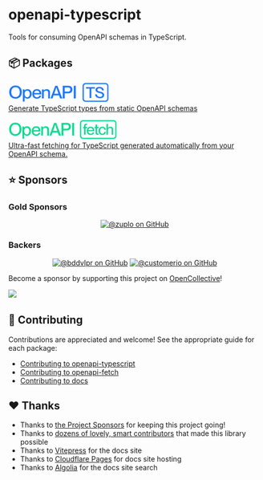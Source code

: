 # openapi-typescript

Tools for consuming OpenAPI schemas in TypeScript.

## 📦 Packages

<a href="./packages/openapi-typescript"><img src="./docs/public/assets/openapi-ts.svg" alt="openapi-typescript" width="200" height="40" /><br />
Generate TypeScript types from static OpenAPI schemas
</a>

<a href="./packages/openapi-fetch"><img src="./docs/public/assets/openapi-fetch.svg" alt="openapi-fetch" width="216" height="40" /><br />
Ultra-fast fetching for TypeScript generated automatically from your OpenAPI schema.
</a>

## ⭐ Sponsors

### Gold Sponsors

<p align="center"><a href="https://github.com/zuplo"><img width="128" height="128" alt="@zuplo on GitHub" src="https://avatars.githubusercontent.com/u/85497839?s=200&v=4"></a></p>

### Backers

<p align="center"><a href="https://github.com/bddvlpr"><img width="64" height="64" alt="@bddvlpr on GitHub" src="https://avatars.githubusercontent.com/u/17461028?v=4" /></a>
<a href="https://github.com/customerio"><img width="64" height="64" alt="@customerio on GitHub" src="https://avatars.githubusercontent.com/u/1152079?s=200&v=4"></a></p>

Become a sponsor by supporting this project on [OpenCollective](https://opencollective.com/openapi-ts)!

<a href="https://opencollective.com/webpack/donate" target="_blank">
  <img src="https://opencollective.com/webpack/donate/button@2x.png?color=blue" width="300" />
</a>

## 🤝 Contributing

Contributions are appreciated and welcome! See the appropriate guide for each package:

- [Contributing to openapi-typescript](./packages/openapi-typescript/CONTRIBUTING.md)
- [Contributing to openapi-fetch](./packages/openapi-fetch/CONTRIBUTING.md)
- [Contributing to docs](./docs/CONTRIBUTING.md)

## ♥️ Thanks

- Thanks to [the Project Sponsors](#-sponsors) for keeping this project going!
- Thanks to [dozens of lovely, smart contributors](https://github.com/openapi-ts/openapi-typescript/graphs/contributors) that made this library possible
- Thanks to [Vitepress](https://vitepress.dev/) for the docs site
- Thanks to [Cloudflare Pages](https://pages.cloudflare.com/) for docs site hosting
- Thanks to [Algolia](https://www.algolia.com/) for the docs site search
